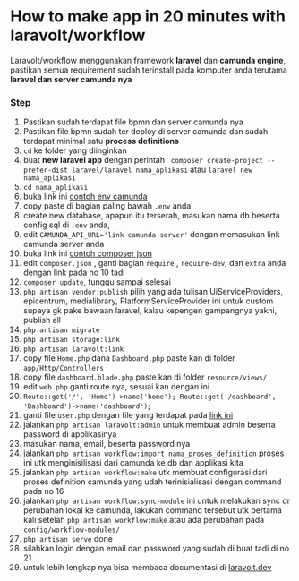 
# How to make app in 20 minutes with laravolt/workflow

Laravolt/workflow menggunakan framework **laravel** dan **camunda engine**, pastikan semua requirement sudah terinstall pada komputer anda terutama **laravel dan server camunda nya**

### Step

 1. Pastikan sudah terdapat file bpmn dan server camunda nya
 2. Pastikan file bpmn sudah ter deploy di server camunda dan sudah terdapat minimal satu **process definitions**
 3. `cd` ke folder yang diinginkan
 4. buat **new laravel app** dengan perintah `
composer create-project --prefer-dist laravel/laravel nama_aplikasi`
 atau `laravel new nama_aplikasi`
 3. `cd nama_aplikasi`
 4. buka link ini [contoh env camunda](https://github.com/damarteplok/env_example/blob/master/.env_example) 
 5. copy paste di bagian paling bawah `.env` anda
 6. create new database, apapun itu terserah, masukan nama db beserta config sql di `.env` anda,
 7. edit `CAMUNDA_API_URL='link camunda server'` dengan memasukan link camunda server anda
 8. buka link ini [contoh composer json](https://github.com/damarteplok/env_example/blob/master/composer_file)
 9. edit `composer.json` , ganti bagian `require` , `require-dev`, dan `extra` anda dengan link pada no 10 tadi
 10.  `composer update`, tunggu sampai selesai
 11. `php artisan vendor:publish` pilih yang ada tulisan UiServiceProviders, epicentrum, medialibrary, PlatformServiceProvider ini untuk custom supaya gk pake bawaan laravel, kalau kepengen gampangnya yakni, publish all
 12. `php artisan migrate`
 13. `php artisan storage:link`
 14. `php artisan laravolt:link`
 15. copy file `Home.php` dana `Dashboard.php` paste kan di folder `app/Http/Controllers`
 16. copy file `dashboard.blade.php` paste kan di folder `resource/views/`
 17. edit `web.php` ganti route nya, sesuai kan dengan ini
 18. `Route::get('/', 'Home')->name('home');
Route::get('/dashboard', 'Dashboard')->name('dashboard')`;
 17. ganti file `user.php` dengan file yang terdapat pada [link ini](https://github.com/damarteplok/env_example/blob/master/user.php)
 18. jalankan `php artisan laravolt:admin` untuk membuat admin beserta password di applikasinya
 19. masukan nama, email, beserta password nya
 20. jalankan `php artisan workflow:import nama_proses_definition` proses ini utk menginisilisasi dari camunda ke db dan applikasi kita
 21. jalankan `php artisan workflow:make` utk membuat configurasi dari proses definition camunda yang udah terinisialisasi dengan command pada no 16
 22. jalankan `php artisan workflow:sync-module` ini untuk melakukan sync dr perubahan lokal ke camunda, lakukan command tersebut utk pertama kali setelah `php artisan workflow:make` atau ada perubahan pada `config/workflow-modules/`
 23. `php artisan serve` done
 24. silahkan login dengan email dan password yang sudah di buat tadi di no 21
 25. untuk lebih lengkap nya bisa membaca documentasi di [laravolt.dev](https://laravolt.dev/)
    
